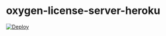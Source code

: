 # oxygen-license-server-heroku

[![Deploy](https://www.herokucdn.com/deploy/button.svg)](https://heroku.com/deploy)
